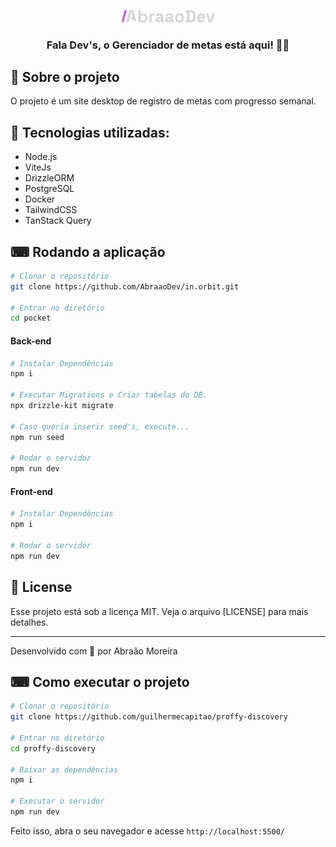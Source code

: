 <p align="center">
  <img src="git.png" width="150" >
</p>


<h3 align="center">
  Fala Dev's, o Gerenciador de metas está aqui! 👋🏼
</h3>

## 📖 Sobre o projeto

O projeto é um site desktop de registro de metas com progresso semanal.


## 🚀 Tecnologias utilizadas:

<ul>
  <li>Node.js</li>
  <li>ViteJs</li>
  <li>DrizzleORM</li> 
  <li>PostgreSQL</li> 
  <li>Docker</li> 
  <li>TailwindCSS</li> 
  <li>TanStack Query</li> 

</ul>

## ⌨ Rodando a aplicação 

```zsh
# Clonar o repositório
git clone https://github.com/AbraaoDev/in.orbit.git

# Entrar no diretório
cd pocket
```

#### Back-end

```zsh
# Instalar Dependências
npm i

# Executar Migrations e Criar tabelas do DB.
npx drizzle-kit migrate

# Caso queria inserir seed's, execute...
npm run seed

# Rodar o servidor
npm run dev
```

#### Front-end

```zsh
# Instalar Dependências
npm i

# Rodar o servidor
npm run dev
```


## 📝 License

Esse projeto está sob a licença MIT. Veja o arquivo [LICENSE] para mais detalhes.

---


Desenvolvido com 💜 por Abraão Moreira







## ⌨ Como executar o projeto

```bash
# Clonar o repositório
git clone https://github.com/guilhermecapitao/proffy-discovery

# Entrar no diretório
cd proffy-discovery

# Baixar as dependências
npm i

# Executar o servidor
npm run dev
```

Feito isso, abra o seu navegador e acesse `http://localhost:5500/`


